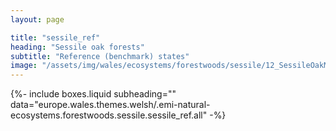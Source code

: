 ```yaml
---
layout: page

title: "sessile_ref"
heading: "Sessile oak forests"
subtitle: "Reference (benchmark) states"
image: "/assets/img/wales/ecosystems/forestwoods/sessile/12_SessileOakMatureAtlantic.jpg"
---
```


{%-
include boxes.liquid
subheading=""
data="europe.wales.themes.welsh/.emi-natural-ecosystems.forestwoods.sessile.sessile_ref.all"
-%}
